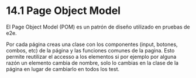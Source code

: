 # 14.1 Page Object Model

El Page Object Model (POM) es un patrón de diseño utilizado en pruebas de e2e.&#x20;

Por cada página creas una clase con los componentes  (input, botones, combos, etc) de la página y las funciones comunes de la pagina. Esto permite reutilizar el accesso a los elementos si por ejemplo por alguna razón un elemento cambia de nombre, solo lo cambias en la clase de la página en lugar de cambiarlo en todos los test.
